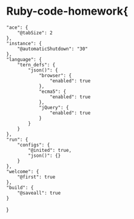 # Ruby-code-homework{
    "ace": {
        "@tabSize": 2
    },
    "instance": {
        "@automaticShutdown": "30"
    },
    "language": {
        "tern_defs": {
            "json()": {
                "browser": {
                    "enabled": true
                },
                "ecma5": {
                    "enabled": true
                },
                "jQuery": {
                    "enabled": true
                }
            }
        }
    },
    "run": {
        "configs": {
            "@inited": true,
            "json()": {}
        }
    },
    "welcome": {
        "@first": true
    },
    "build": {
        "@saveall": true
    }
}
